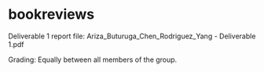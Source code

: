 # bookreviews
Deliverable 1 report file: Ariza_Buturuga_Chen_Rodriguez_Yang - Deliverable 1.pdf

Grading: Equally between all members of the group.
